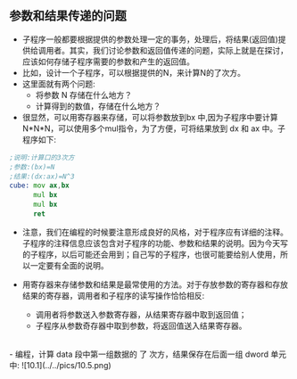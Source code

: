 ## 参数和结果传递的问题
- 子程序一般都要根据提供的参数处理一定的事务，处理后，将结果(返回值)提供给调用者。其实，我们讨论参数和返回值传递的问题，实际上就是在探讨，应该如何存储子程序需要的参数和产生的返回值。
- 比如，设计一个子程序，可以根据提供的N，来计算N的了次方。
- 这里面就有两个问题:
  - 将参数 N 存储在什么地方？
  - 计算得到的数值，存储在什么地方？
- 很显然，可以用寄存器来存储，可以将参数放到bx 中,因为子程序中要计算N\*N*N，可以使用多个mul指令，为了方便，可将结果放到 dx 和 ax 中。子程序如下:
```asm
;说明:计算口的3次方
;参数:(bx)=N
;结果:(dx:ax)=N^3
cube: mov ax,bx 
      mul bx 
      mul bx 
      ret
```
- 注意，我们在编程的时候要注意形成良好的风格，对于程序应有详细的注释。子程序的注释信息应该包含对子程序的功能、参数和结果的说明。因为今天写的子程序，以后可能还会用到；自己写的子程序，也很可能要给别人使用，所以一定要有全面的说明。

- 用寄存器来存储参数和结果是最常使用的方法。对于存放参数的寄存器和存放结果的寄存器，调用者和子程序的读写操作恰恰相反:
  - 调用者将参数送入参数寄存器，从结果寄存器中取到返回值；
  - 子程序从参数奇存器中取到参数，将返回值送入结果寄存器。
<br>
- 编程，计算 data 段中第一组数据的 了 次方，结果保存在后面一组 dword 单元中:
![10.1](../../pics/10.5.png)